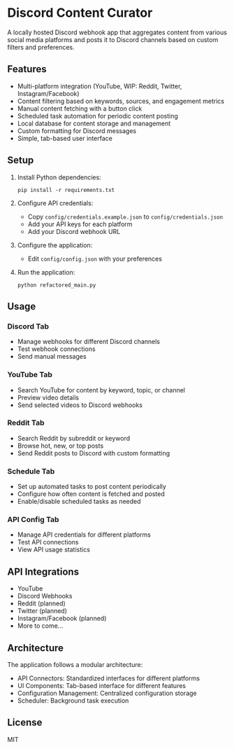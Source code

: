 # Discord Content Curator

A locally hosted Discord webhook app that aggregates content from various social media platforms and posts it to Discord channels based on custom filters and preferences.

## Features

- Multi-platform integration (YouTube, WIP: Reddit, Twitter, Instagram/Facebook)
- Content filtering based on keywords, sources, and engagement metrics
- Manual content fetching with a button click
- Scheduled task automation for periodic content posting
- Local database for content storage and management
- Custom formatting for Discord messages
- Simple, tab-based user interface

## Setup

1. Install Python dependencies:
   ```
   pip install -r requirements.txt
   ```

2. Configure API credentials:
   - Copy `config/credentials.example.json` to `config/credentials.json`
   - Add your API keys for each platform
   - Add your Discord webhook URL

3. Configure the application:
   - Edit `config/config.json` with your preferences

4. Run the application:
   ```
   python refactored_main.py
   ```

## Usage

### Discord Tab
- Manage webhooks for different Discord channels
- Test webhook connections
- Send manual messages

### YouTube Tab
- Search YouTube for content by keyword, topic, or channel
- Preview video details
- Send selected videos to Discord webhooks

### Reddit Tab
- Search Reddit by subreddit or keyword
- Browse hot, new, or top posts
- Send Reddit posts to Discord with custom formatting

### Schedule Tab
- Set up automated tasks to post content periodically
- Configure how often content is fetched and posted
- Enable/disable scheduled tasks as needed

### API Config Tab
- Manage API credentials for different platforms
- Test API connections
- View API usage statistics

## API Integrations

- YouTube
- Discord Webhooks
- Reddit (planned)
- Twitter (planned)
- Instagram/Facebook (planned)
- More to come...

## Architecture

The application follows a modular architecture:
- API Connectors: Standardized interfaces for different platforms
- UI Components: Tab-based interface for different features
- Configuration Management: Centralized configuration storage
- Scheduler: Background task execution

## License

MIT
